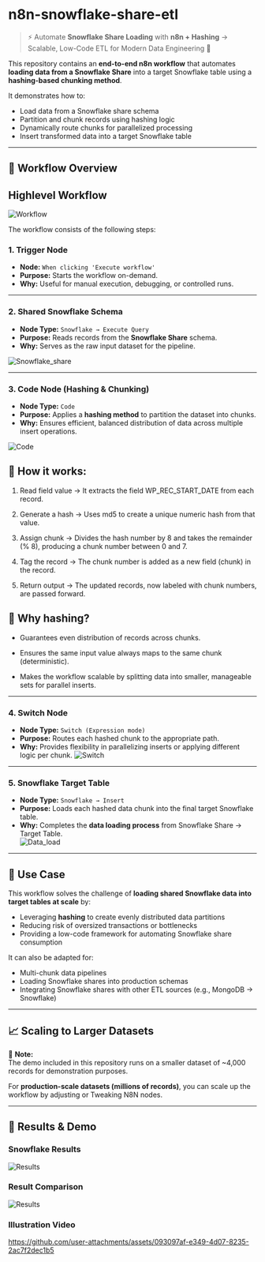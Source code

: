 # n8n-snowflake-share-etl

> ⚡ Automate **Snowflake Share Loading** with **n8n + Hashing** → Scalable, Low-Code ETL for Modern Data Engineering 🚀

This repository contains an **end-to-end n8n workflow** that automates **loading data from a Snowflake Share** into a target Snowflake table using a **hashing-based chunking method**.  

It demonstrates how to:  
- Load data from a Snowflake share schema  
- Partition and chunk records using hashing logic  
- Dynamically route chunks for parallelized processing  
- Insert transformed data into a target Snowflake table  

---

## 🚀 Workflow Overview  

## Highlevel Workflow

![Workflow](images/Workflow.png)

The workflow consists of the following steps:

### 1. **Trigger Node**
- **Node:** `When clicking 'Execute workflow'`  
- **Purpose:** Starts the workflow on-demand.  
- **Why:** Useful for manual execution, debugging, or controlled runs.  

---

### 2. **Shared Snowflake Schema**
- **Node Type:** `Snowflake → Execute Query`  
- **Purpose:** Reads records from the **Snowflake Share** schema.  
- **Why:** Serves as the raw input dataset for the pipeline.  

![Snowflake_share](images/Shared_Snowflake.png)

---

### 3. **Code Node (Hashing & Chunking)**
- **Node Type:** `Code`  
- **Purpose:** Applies a **hashing method** to partition the dataset into chunks.  
- **Why:** Ensures efficient, balanced distribution of data across multiple insert operations.  

![Code](images/Code.png)

## 🔎 How it works:

1.  Read field value → It extracts the field WP_REC_START_DATE from each record.

2. Generate a hash → Uses md5 to create a unique numeric hash from that value.

3. Assign chunk → Divides the hash number by 8 and takes the remainder (% 8), producing a chunk number between 0 and 7.

4. Tag the record → The chunk number is added as a new field (chunk) in the record.

5. Return output → The updated records, now labeled with chunk numbers, are passed forward.


## 🎯 Why hashing?

- Guarantees even distribution of records across chunks.

- Ensures the same input value always maps to the same chunk (deterministic).

- Makes the workflow scalable by splitting data into smaller, manageable sets for parallel inserts.

---

### 4. **Switch Node**
- **Node Type:** `Switch (Expression mode)`  
- **Purpose:** Routes each hashed chunk to the appropriate path.  
- **Why:** Provides flexibility in parallelizing inserts or applying different logic per chunk. 
![Switch](images/Switch.png) 

---

### 5. **Snowflake Target Table**
- **Node Type:** `Snowflake → Insert`  
- **Purpose:** Loads each hashed data chunk into the final target Snowflake table.  
- **Why:** Completes the **data loading process** from Snowflake Share → Target Table.  
![Data_load](images/Snowflake_Target.png) 
---

## 🎯 Use Case  

This workflow solves the challenge of **loading shared Snowflake data into target tables at scale** by:  
- Leveraging **hashing** to create evenly distributed data partitions  
- Reducing risk of oversized transactions or bottlenecks  
- Providing a low-code framework for automating Snowflake share consumption  

It can also be adapted for:  
- Multi-chunk data pipelines  
- Loading Snowflake shares into production schemas  
- Integrating Snowflake shares with other ETL sources (e.g., MongoDB → Snowflake)  

---

## 📈 Scaling to Larger Datasets  

📝 **Note:**  
The demo included in this repository runs on a smaller dataset of ~4,000 records for demonstration purposes.  

For **production-scale datasets (millions of records)**, you can scale up the workflow by adjusting or Tweaking N8N nodes.

---

## 📸 Results & Demo  
 
### Snowflake Results

![Results](images/Snowflake_results.png) 

### Result Comparison

![Results](images/row_count_results.png)

### Illustration Video


https://github.com/user-attachments/assets/093097af-e349-4d07-8235-2ac7f2dec1b5

